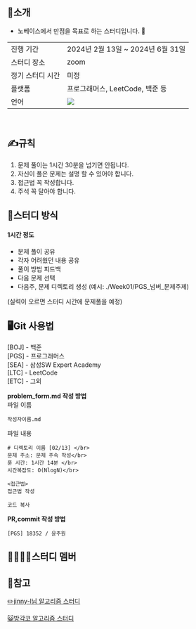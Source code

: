## 💯소개
- 노베이스에서 만점을 목표로 하는 스터디입니다. 💪

<table>
  <tr>
    <td>진행 기간</td>
    <td>2024년 2월 13일 ~ 2024년 6월 31일</td>
  </tr>
  <tr>
    <td>스터디 장소</td>
    <td>zoom</td>
  </tr>
  <tr>
    <td>정기 스터디 시간</td>
    <td> 미정 <br>
  </tr>
  <tr>
    <td>플랫폼</td>
    <td>프로그래머스, LeetCode, 백준 등</td>
  </tr>
  <tr>
    <td>언어</td>
    <td><img src="https://img.shields.io/badge/Java-007396.svg?&style=for-the-badge&logo=Java&logoColor=white"> 
    </td>
  </tr>
</table>

<br/>

## ✍️규칙
1. 문제 풀이는 1시간 30분을 넘기면 안됩니다.
2. 자신이 풀은 문제는 설명 할 수 있어야 합니다.
3. 접근법 꼭 작성합니다.
4. 주석 꼭 달아야 합니다.
  
## 📝스터디 방식 
#### 1시간 정도
- 문제 풀이 공유
- 각자 어려웠던 내용 공유
- 풀이 방법 피드백
- 다음 문제 선택
- 다음주, 문제 디렉토리 생성 (예시: ./Week01/PGS_넘버_문제주제)

(실력이 오르면 스터디 시간에 문제풀을 예정)

## 🖥️Git 사용법
[BOJ] - 백준</br>
[PGS] - 프로그래머스</br>
[SEA] - 삼성SW Expert Academy</br>
[LTC] - LeetCode</br>
[ETC] - 그외</br>

<b>problem_form.md 작성 방법</b></br>
파일 이름
```
작성자이름.md
```
파일 내용
```
# 디렉토리 이름 [02/13] </br>
문제 주소: 문제 주속 작성</br>
푼 시간: 1시간 14분 </br>
시간복잡도: O(NlogN)</br>

<접근법>
접근법 작성

코드 복사
```
<b>PR,commit 작성 방법</b>
```
[PGS] 18352 / 윤주원
```

## 👨‍👩‍👧‍👦스터디 멤버


## 🔎참고
[✏️jinny-l님 알고리즘 스터디](https://github.com/CodeSquad-2023-BE-Study/Algorithm-Study/tree/main)

[😺방각코 알고리즘 스터디](https://github.com/Seongho0503/Algo_Study)
